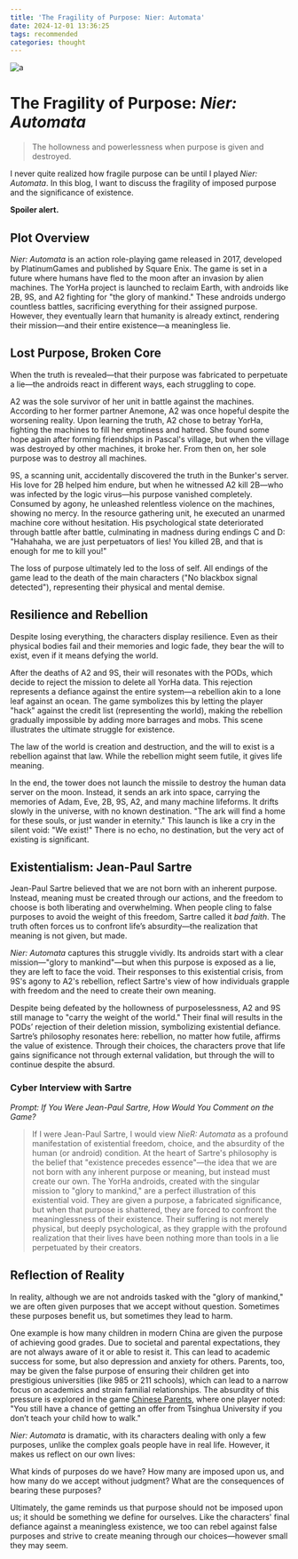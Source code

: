 ```yaml
---
title: 'The Fragility of Purpose: Nier: Automata'
date: 2024-12-01 13:36:25
tags: recommended
categories: thought
---
```


![](<https:/blog.gu33gu.asia/_resources/Pasted image 20241201124607.png> "a")

# The Fragility of Purpose: _Nier: Automata_

> The hollowness and powerlessness when purpose is given and destroyed.

I never quite realized how fragile purpose can be until I played *Nier: Automata*. In this blog, I want to discuss the fragility of imposed purpose and the significance of existence.

**Spoiler alert.**

## Plot Overview

*Nier: Automata* is an action role-playing game released in 2017, developed by PlatinumGames and published by Square Enix. The game is set in a future where humans have fled to the moon after an invasion by alien machines. The YorHa project is launched to reclaim Earth, with androids like 2B, 9S, and A2 fighting for "the glory of mankind." These androids undergo countless battles, sacrificing everything for their assigned purpose. However, they eventually learn that humanity is already extinct, rendering their mission—and their entire existence—a meaningless lie.

## Lost Purpose, Broken Core

When the truth is revealed—that their purpose was fabricated to perpetuate a lie—the androids react in different ways, each struggling to cope.

A2 was the sole survivor of her unit in battle against the machines. According to her former partner Anemone, A2 was once hopeful despite the worsening reality. Upon learning the truth, A2 chose to betray YorHa, fighting the machines to fill her emptiness and hatred. She found some hope again after forming friendships in Pascal's village, but when the village was destroyed by other machines, it broke her. From then on, her sole purpose was to destroy all machines.

9S, a scanning unit, accidentally discovered the truth in the Bunker's server. His love for 2B helped him endure, but when he witnessed A2 kill 2B—who was infected by the logic virus—his purpose vanished completely. Consumed by agony, he unleashed relentless violence on the machines, showing no mercy. In the resource gathering unit, he executed an unarmed machine core without hesitation. His psychological state deteriorated through battle after battle, culminating in madness during endings C and D: "Hahahaha, we are just perpetuators of lies! You killed 2B, and that is enough for me to kill you!"

The loss of purpose ultimately led to the loss of self. All endings of the game lead to the death of the main characters ("No blackbox signal detected"), representing their physical and mental demise.

## Resilience and Rebellion

Despite losing everything, the characters display resilience. Even as their physical bodies fail and their memories and logic fade, they bear the will to exist, even if it means defying the world.

After the deaths of A2 and 9S, their will resonates with the PODs, which decide to reject the mission to delete all YorHa data. This rejection represents a defiance against the entire system—a rebellion akin to a lone leaf against an ocean. The game symbolizes this by letting the player "hack" against the credit list (representing the world), making the rebellion gradually impossible by adding more barrages and mobs. This scene illustrates the ultimate struggle for existence.

The law of the world is creation and destruction, and the will to exist is a rebellion against that law. While the rebellion might seem futile, it gives life meaning.

In the end, the tower does not launch the missile to destroy the human data server on the moon. Instead, it sends an ark into space, carrying the memories of Adam, Eve, 2B, 9S, A2, and many machine lifeforms. It drifts slowly in the universe, with no known destination. "The ark will find a home for these souls, or just wander in eternity." This launch is like a cry in the silent void: "We exist!" There is no echo, no destination, but the very act of existing is significant.

## Existentialism: **Jean-Paul Sartre**

Jean-Paul Sartre believed that we are not born with an inherent purpose. Instead, meaning must be created through our actions, and the freedom to choose is both liberating and overwhelming. When people cling to false purposes to avoid the weight of this freedom, Sartre called it _bad faith_. The truth often forces us to confront life’s absurdity—the realization that meaning is not given, but made.

*Nier: Automata* captures this struggle vividly. Its androids start with a clear mission—"glory to mankind"—but when this purpose is exposed as a lie, they are left to face the void. Their responses to this existential crisis, from 9S's agony to A2's rebellion, reflect Sartre's view of how individuals grapple with freedom and the need to create their own meaning.

Despite being defeated by the hollowness of purposelessness, A2 and 9S still manage to "carry the weight of the world." Their final will results in the PODs’ rejection of their deletion mission, symbolizing existential defiance. Sartre’s philosophy resonates here: rebellion, no matter how futile, affirms the value of existence. Through their choices, the characters prove that life gains significance not through external validation, but through the will to continue despite the absurd.

### Cyber Interview with Sartre

*Prompt: If You Were Jean-Paul Sartre, How Would You Comment on the Game?*

> If I were Jean-Paul Sartre, I would view _NieR: Automata_ as a profound manifestation of existential freedom, choice, and the absurdity of the human (or android) condition. At the heart of Sartre's philosophy is the belief that "existence precedes essence"—the idea that we are not born with any inherent purpose or meaning, but instead must create our own. The YorHa androids, created with the singular mission to "glory to mankind," are a perfect illustration of this existential void. They are given a purpose, a fabricated significance, but when that purpose is shattered, they are forced to confront the meaninglessness of their existence. Their suffering is not merely physical, but deeply psychological, as they grapple with the profound realization that their lives have been nothing more than tools in a lie perpetuated by their creators.

## Reflection of Reality

In reality, although we are not androids tasked with the "glory of mankind," we are often given purposes that we accept without question. Sometimes these purposes benefit us, but sometimes they lead to harm.

One example is how many children in modern China are given the purpose of achieving good grades. Due to societal and parental expectations, they are not always aware of it or able to resist it. This can lead to academic success for some, but also depression and anxiety for others. Parents, too, may be given the false purpose of ensuring their children get into prestigious universities (like 985 or 211 schools), which can lead to a narrow focus on academics and strain familial relationships. The absurdity of this pressure is explored in the game [Chinese Parents](https://store.steampowered.com/app/736190), where one player noted: "You still have a chance of getting an offer from Tsinghua University if you don’t teach your child how to walk."

*Nier: Automata* is dramatic, with its characters dealing with only a few purposes, unlike the complex goals people have in real life. However, it makes us reflect on our own lives:

What kinds of purposes do we have? How many are imposed upon us, and how many do we accept without judgment? What are the consequences of bearing these purposes?

Ultimately, the game reminds us that purpose should not be imposed upon us; it should be something we define for ourselves. Like the characters' final defiance against a meaningless existence, we too can rebel against false purposes and strive to create meaning through our choices—however small they may seem.
